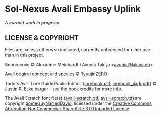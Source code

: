 # Sol-Nexus Avali Embassy Uplink
*A current work in progress*


## LICENSE & COPYRIGHT
Files are, unless otherwise indicated, currently unlicensed for other use than in this project.

Sourcecode ©️ Alexander Meinhardt / Avunia Takiya &lt;avunia@takiya.eu&gt;

Avali original concept and species ©️ RyuujinZERO

Todd's Avali Lore Guide Public Edition ([lorebook.pdf](./docs/lorebook.pdf), [lorebook_dark.pdf](./docs/lorebook_dark.pdf)) ©️ Justin R. Eckelbarger - see the book credits for more info.

The Avali Scratch font file(s) ([avali-scratch.otf](./docs/fonts/avali-scratch.ttf), [avali-scratch.ttf](./docs/fonts/avali-scratch.ttf)) are copyright [SomeGuyNamedDavid](https://fontstruct.com/fontstructors/1155445/someguynameddavid), licensed under the [Creative Commons Attribution-NonCommercial-ShareAlike 3.0 Unported License](https://creativecommons.org/licenses/by-nc-sa/3.0/)
